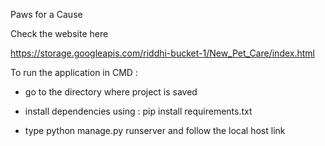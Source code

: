 Paws for a Cause

Check the website here 

https://storage.googleapis.com/riddhi-bucket-1/New_Pet_Care/index.html


To run the application in CMD : 

- go to the directory where project is saved

- install dependencies using : pip install requirements.txt

- type python manage.py runserver and follow the local host link

